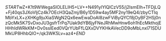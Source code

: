 $START$wZ+K1t9WWegaSIOLELIH5+LV++N491ylYlQlCzV55/j2lsmEIh+TFDjLQ+Fj40qs3JXoVljCz4k7OEcH3QaZmj/B6y1D59w4ay5MF2ny19eQ4/zbyCTIqMbYxLX+zXHKg9juXiaSWgN2Qx6ewEwaDoAI8zwFViByQYCf8jOyBF2HSj0nzQcMk5K7SvDxoJU3gsfrTrPq7Uak9dYB6jyFNeJRhMwHnw6oh1hEcMkthojEHHhIdWRkKM+Dv0ssIEed0VQrYUbFfLQXxDVYKHkAVecDD9oMbLnxl71SDUMkUP8HhbQIO+/qk3WK5Lv+az4+$END$